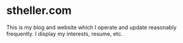 # stheller.com
This is my blog and website which I operate and update reasonably frequently. I display my interests, resume, etc.
